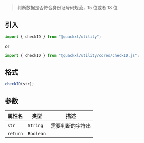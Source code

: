 > 判断数据是否符合身份证号码规范，15 位或者 18 位

## 引入

```js
import { checkID } from "@quackxl/utility";
```
or
```js
import { checkID } from "@quackxl/utility/cores/checkID.js";
```

## 格式

```js
checkID(str);
```

## 参数

| 属性名   | 类型      | 描述             |
| -------- | --------- | ---------------- |
| `str`    | `String`  | 需要判断的字符串 |
| `return` | `Boolean` |                  |